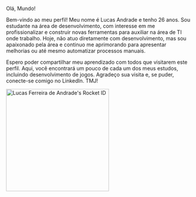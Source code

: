 Olá, Mundo!

Bem-vindo ao meu perfil! Meu nome é Lucas Andrade e tenho 26 anos. Sou estudante na área de desenvolvimento, com interesse em me profissionalizar e construir novas ferramentas para auxiliar na área de TI onde trabalho. Hoje, não atuo diretamente com desenvolvimento, mas sou apaixonado pela área e continuo me aprimorando para apresentar melhorias ou até mesmo automatizar processos manuais.

Espero poder compartilhar meu aprendizado com todos que visitarem este perfil. Aqui, você encontrará um pouco de cada um dos meus estudos, incluindo desenvolvimento de jogos. Agradeço sua visita e, se puder, conecte-se comigo no LinkedIn. TMJ!

<a href="https://app.rocketseat.com.br/me/lucas-ferreira-de-andrade-1570587252"><img src="https://app.rocketseat.com.br/api/rocketid/share?slug=lucas-ferreira-de-andrade-1570587252&type=card" width="280" alt="Lucas Ferreira de Andrade's Rocket ID"/></a>
